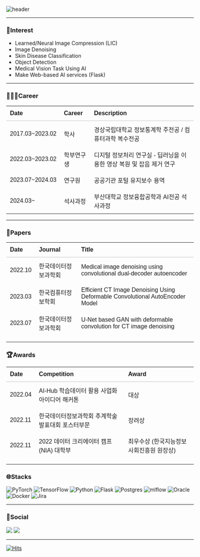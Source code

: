 ![header](https://capsule-render.vercel.app/api?type=Waving&color=auto&height=200&section=header&text=EonSeungSeong&fontSize=90)
<hr>
<h3>🧐Interest</h3>
<ul>
  <li>Learned/Neural Image Compression (LIC)</li>
  <li>Image Denoising</li>
  <li>Skin Disease Classification</li>
  <li>Object Detection</li>
  <li>Medical Vision Task Using AI</li>
  <li>Make Web-based AI services (Flask)</li>
</ul>

<hr>
<h3>👨🏻‍💻Career</h3>

<table style="width:100%; border-collapse:collapse; text-align:left; font-family:Arial, sans-serif;">
  <thead>
    <tr style="border-bottom: 2px solid #ddd;">
      <th style="padding:10px;">Date</th>
      <th style="padding:10px;">Career</th>
      <th style="padding:10px;">Description</th>
    </tr>
  </thead>
  <tbody>
    <tr>
      <td style="padding:10px;">2017.03~2023.02</td>
      <td style="padding:10px;">학사</td>
      <td style="padding:10px;">경상국립대학교 정보통계학 주전공 / 컴퓨터과학 복수전공</td>
    </tr>
    <tr>
      <td style="padding:10px;">2022.03~2023.02</td>
      <td style="padding:10px;">학부연구생</td>
      <td style="padding:10px;">디지털 정보처리 연구실 - 딥러닝을 이용한 영상 복원 및 잡음 제거 연구</td>
    </tr>
    <tr>
      <td style="padding:10px;">2023.07~2024.03</td>
      <td style="padding:10px;">연구원</td>
      <td style="padding:10px;">공공기관 포털 유지보수 용역</td>
    </tr>
    <tr>
      <td style="padding:10px;">2024.03~</td>
      <td style="padding:10px;">석사과정</td>
      <td style="padding:10px;">부산대학교 정보융합공학과 AI전공 석사과정</td>
    </tr>
  </tbody>
</table>

<hr>
<h3>📄Papers</h3>
<table style="width:100%; border-collapse:collapse; text-align:left; font-family:Arial, sans-serif;">
  <thead>
        <tr style="border-bottom: 2px solid #ddd;">
      <th style="padding:10px;">Date</th>
      <th style="padding:10px;">Journal</th>
      <th style="padding:10px;">Title</th>
    </tr>
    <tr>
      <td style="padding:10px;">2022.10</td>
      <td style="padding:10px;">한국데이터정보과학회</td>
      <td style="padding:10px;">Medical image denoising using convolutional dual-decoder autoencoder</td>
    </tr>
    <tr>
      <td style="padding:10px;">2023.03</td>
      <td style="padding:10px;">한국컴퓨터정보학회</td>
      <td style="padding:10px;">Efficient CT Image Denoising Using Deformable Convolutional AutoEncoder Model</td>
    </tr>
    <tr>
      <td style="padding:10px;">2023.07</td>
      <td style="padding:10px;">한국데이터정보과학회</td>
      <td style="padding:10px;">U-Net based GAN with deformable convolution for CT image denoising</td>
    </tr>
  </tbody>
</table>

<hr>
<h3>🏆Awards</h3>
<table style="width:100%; border-collapse:collapse; text-align:left; font-family:Arial, sans-serif;">
  <thead>
        <tr style="border-bottom: 2px solid #ddd;">
      <th style="padding:10px;">Date</th>
      <th style="padding:10px;">Competition</th>
      <th style="padding:10px;">Award</th>
    </tr>
    <tr>
      <td style="padding:10px;">2022.04</td>
      <td style="padding:10px;">AI-Hub 학습데이터 활용 사업화 아이디어 해커톤</td>
      <td style="padding:10px;">대상</td>
    </tr>
    <tr>
      <td style="padding:10px;">2022.11</td>
      <td style="padding:10px;">한국데이터정보과학회 추계학술발표대회 포스터부문</td>
      <td style="padding:10px;">장려상</td>
    </tr>
    <tr>
      <td style="padding:10px;">2022.11</td>
      <td style="padding:10px;">2022 데이터 크리에이터 캠프(NIA) 대학부</td>
      <td style="padding:10px;">최우수상 (한국지능정보사회진흥원 원장상)</td>
    </tr>
  </tbody>
</table>

<hr>
<h3>🌐Stacks</h3>

![PyTorch](https://img.shields.io/badge/PyTorch-%23EE4C2C.svg?style=for-the-badge&logo=PyTorch&logoColor=white)
![TensorFlow](https://img.shields.io/badge/TensorFlow-%23FF6F00.svg?style=for-the-badge&logo=TensorFlow&logoColor=white)
![Python](https://img.shields.io/badge/python-3670A0?style=for-the-badge&logo=python&logoColor=ffdd54)
![Flask](https://img.shields.io/badge/flask-%23000.svg?style=for-the-badge&logo=flask&logoColor=white)
![Postgres](https://img.shields.io/badge/postgres-%23316192.svg?style=for-the-badge&logo=postgresql&logoColor=white)
![mlflow](https://img.shields.io/badge/mlflow-%23d9ead3.svg?style=for-the-badge&logo=numpy&logoColor=blue)
![Oracle](https://img.shields.io/badge/Oracle-F80000?style=for-the-badge&logo=oracle&logoColor=white)
![Docker](https://img.shields.io/badge/docker-%230db7ed.svg?style=for-the-badge&logo=docker&logoColor=white)
![Jira](https://img.shields.io/badge/jira-%230A0FFF.svg?style=for-the-badge&logo=jira&logoColor=white)

<hr>
<h3>📨Social</h3>
<a href="mailto:tjddjsmtd5398@gmail.com"><img src="https://img.shields.io/badge/Gmail-D14836?style=flat&logo=Gmail&logoColor=white&link=mailto:tjddjsmtd5398@gmail.com"/></a>
<a href="https://velog.io/@es_seong"><img src="http://img.shields.io/badge/-Velog-20c997?style=flat&logo=v&logoColor=white&link=https://velog.io/@es_seong"/></a>


<hr>

[![Hits](https://hits.seeyoufarm.com/api/count/incr/badge.svg?url=https%3A%2F%2Fgithub.com%2FEonSeungSeong&count_bg=%2379C83D&title_bg=%23555555&icon=&icon_color=%23E7E7E7&title=hits&edge_flat=false)](https://hits.seeyoufarm.com)
